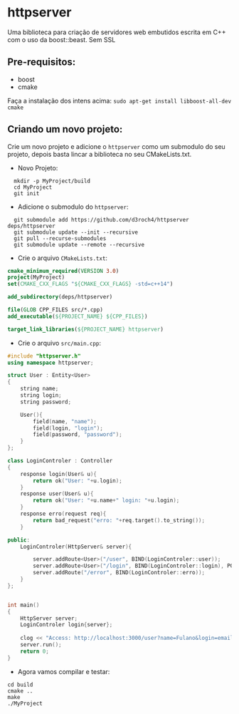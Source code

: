 # httpserver
Uma biblioteca para criação de servidores web embutidos escrita em C++ com o uso da boost::beast.
Sem SSL

## Pre-requisitos:
- boost
- cmake

Faça a instalação dos intens acima: `sudo apt-get install libboost-all-dev cmake`

## Criando um novo projeto:
Crie um novo projeto e adicione o `httpserver` como um submodulo do seu projeto, depois basta lincar a biblioteca no seu CMakeLists.txt.
- Novo Projeto:
```
  mkdir -p MyProject/build
  cd MyProject
  git init
```
- Adicione o submodulo do `httpserver`:
```
  git submodule add https://github.com/d3roch4/httpserver deps/httpserver
  git submodule update --init --recursive
  git pull --recurse-submodules
  git submodule update --remote --recursive
```
- Crie o arquivo `CMakeLists.txt`:
```cmake
cmake_minimum_required(VERSION 3.0)
project(MyProject)
set(CMAKE_CXX_FLAGS "${CMAKE_CXX_FLAGS} -std=c++14")

add_subdirectory(deps/httpserver)

file(GLOB CPP_FILES src/*.cpp)
add_executable(${PROJECT_NAME} ${CPP_FILES})

target_link_libraries(${PROJECT_NAME} httpserver)
```

- Crie o arquivo `src/main.cpp`:
```c++
#include "httpserver.h"
using namespace httpserver;

struct User : Entity<User>
{
    string name;
    string login;
    string password;

    User(){
        field(name, "name");
        field(login, "login");
        field(password, "password");
    }
};

class LoginControler : Controller
{
    response login(User& u){
        return ok("User: "+u.login);
    }
    response user(User& u){
        return ok("User: "+u.name+" login: "+u.login);
    }
    response erro(request req){
        return bad_request("erro: "+req.target().to_string());
    }

public:
    LoginControler(HttpServer& server){

        server.addRoute<User>("/user", BIND(LoginControler::user));
        server.addRoute<User>("/login", BIND(LoginControler::login), POST);
        server.addRoute("/error", BIND(LoginControler::erro));
    }
};


int main()
{
    HttpServer server;
    LoginControler login{server};
    
    clog << "Access: http://localhost:3000/user?name=Fulano&login=email@e.com" << endl;
    server.run();
    return 0;
}

```

- Agora vamos compilar e testar:
```
cd build
cmake ..
make
./MyProject
```
